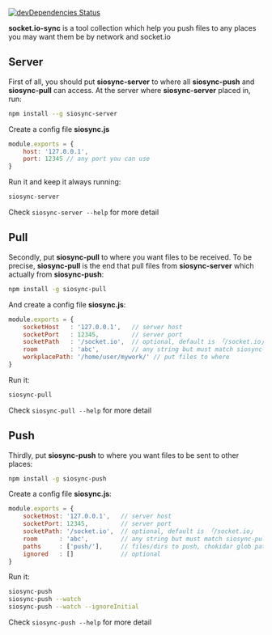 [![devDependencies Status](https://david-dm.org/valaxy/socket.io-sync/dev-status.svg?style=flat-square)](https://david-dm.org/valaxy/socket.io-sync?type=dev)

**socket.io-sync** is a tool collection which help you push files to any places you may want them be by network and socket.io

## Server
First of all, you should put **siosync-server** to where all **siosync-push** and **siosync-pull** can access.
At the server where **siosync-server** placed in, run:

```bash
npm install --g siosync-server
```

Create a config file **siosync.js**

```js
module.exports = {
	host: '127.0.0.1',
	port: 12345 // any port you can use
}
```

Run it and keep it always running:

```bash
siosync-server
```

Check `siosync-server --help` for more detail


## Pull
Secondly, put **siosync-pull** to where you want files to be received.
To be precise, **siosync-pull** is the end that pull files from **siosync-server** which actually from **siosync-push**:

```bash
npm install -g siosync-pull
```

And create a config file **siosync.js**:

```js
module.exports = {
    socketHost   : '127.0.0.1',   // server host
    socketPort   : 12345,         // server port
    socketPath   : '/socket.io',  // optional, default is 「/socket.io」
    room         : 'abc',         // any string but must match siosync-push
    workplacePath: '/home/user/mywork/' // put files to where
}
```

Run it:

```bash
siosync-pull
```

Check `siosync-pull --help` for more detail

## Push
Thirdly, put **siosync-push** to where you want files to be sent to other places:

```bash
npm install -g siosync-push
```

Create a config file **siosync.js**:

```js
module.exports = {
    socketHost: '127.0.0.1',   // server host
    socketPort: 12345,         // server port
    socketPath: '/socket.io',  // optional, default is 「/socket.io」
    room      : 'abc',         // any string but must match siosync-pull
    paths     : ['push/'],     // files/dirs to push, chokidar glob patterns
    ignored   : []             // optional
}
```

Run it:

```bash
siosync-push
siosync-push --watch
siosync-push --watch --ignoreInitial
```

Check `siosync-push --help` for more detail
